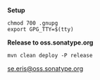 **Setup**

    chmod 700 .gnupg
    export GPG_TTY=$(tty)

**Release to oss.sonatype.org**

    mvn clean deploy -P release

[se.eris@oss.sonatype.org](https://oss.sonatype.org/#nexus-search;quick~se.eris)
